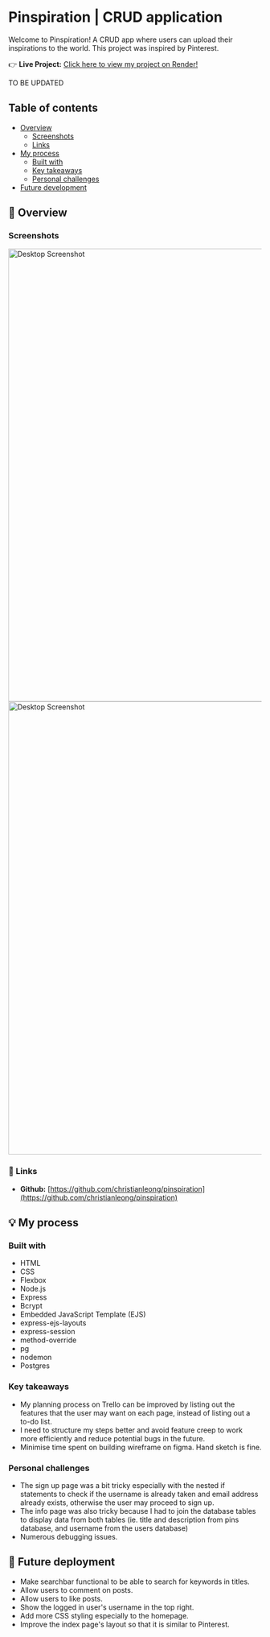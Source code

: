 # Pinspiration | CRUD application
Welcome to Pinspiration! A CRUD app where users can upload their inspirations to the world. This project was inspired by Pinterest.

:point_right: **Live Project:** [Click here to view my project on Render!](https://pinspiration-r3vl.onrender.com)

TO BE UPDATED

## Table of contents
- [Overview](#page_facing_up-overview)
  - [Screenshots](#screenshots)
  - [Links](#link-links)
- [My process](#bulb-my-process)
  - [Built with](#built-with)
  - [Key takeaways](#key-takeaways)
  - [Personal challenges](#personal-challenges)
- [Future development](#future-deployment)

## :page_facing_up: Overview
### Screenshots
<img src="./screenshots/Screenshot 2024-01-24 at 10.13.49 pm.png" alt="Desktop Screenshot" style="width:900px;"/>
<br>
<img src="./screenshots/Screenshot 2024-01-24 at 10.14.05 pm.png" alt="Desktop Screenshot" style="width:900px;"/>

### :link: Links
- **Github:** [https://github.com/christianleong/pinspiration](https://github.com/christianleong/pinspiration)

## :bulb: My process
### Built with
- HTML
- CSS
- Flexbox
- Node.js
- Express
- Bcrypt
- Embedded JavaScript Template (EJS)
- express-ejs-layouts
- express-session
- method-override
- pg
- nodemon
- Postgres

### Key takeaways
- My planning process on Trello can be improved by listing out the features that the user may want on each page, instead of listing out a to-do list.
- I need to structure my steps better and avoid feature creep to work more efficiently and reduce potential bugs in the future.
- Minimise time spent on building wireframe on figma. Hand sketch is fine.
### Personal challenges
- The sign up page was a bit tricky especially with the nested if statements to check if the username is already taken and email address already exists, otherwise the user may proceed to sign up.
- The info page was also tricky because I had to join the database tables to display data from both tables (ie. title and description from pins database, and username from the users database)
- Numerous debugging issues. 
## :triumph: Future deployment
- Make searchbar functional to be able to search for keywords in titles.
- Allow users to comment on posts.
- Allow users to like posts.
- Show the logged in user's username in the top right.
- Add more CSS styling especially to the homepage.
- Improve the index page's layout so that it is similar to Pinterest.